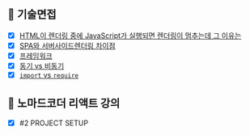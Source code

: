## 🦾 기술면접
- [x] [HTML이 렌더링 중에 JavaScript가 실행되면 렌더링이 멈추는데 그 이유는](https://velog.io/@fromzoo/HTML%EB%A0%8C%EB%8D%94%EB%A7%81-%EC%A4%91-%EC%9E%90%EB%B0%94%EC%8A%A4%ED%81%AC%EB%A6%BD%ED%8A%B8%EB%A5%BC-%EB%A7%8C%EB%82%9C%EB%8B%A4%EB%A9%B4)
- [x] [SPA와 서버사이드렌더링 차이점](https://velog.io/@fromzoo/SSR-vs-SPA)
- [x] [프레임워크](https://velog.io/@fromzoo/%ED%94%84%EB%A0%88%EC%9E%84%EC%9B%8C%ED%81%AC)
- [x] [동기 vs 비동기]()
- [x] [`import` vs `require`](https://velog.io/@fromzoo/require-vs-import)

## 🎨 노마드코더 리액트 강의
- [x] #2 PROJECT SETUP

